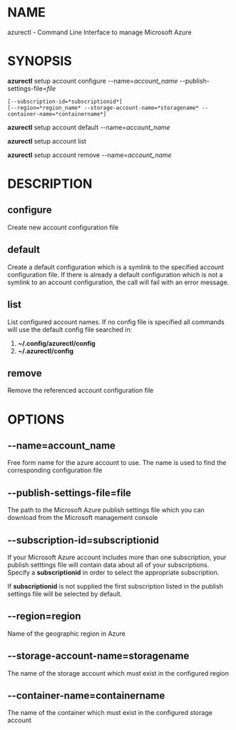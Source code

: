 # NAME

azurectl - Command Line Interface to manage Microsoft Azure

# SYNOPSIS

__azurectl__ setup account configure --name=*account_name* --publish-settings-file=*file*

    [--subscription-id=*subscriptionid*]
    [--region=*region_name* --storage-account-name=*storagename* --container-name=*containername*]

__azurectl__ setup account default --name=*account_name*

__azurectl__ setup account list

__azurectl__ setup account remove --name=*account_name*

# DESCRIPTION

## __configure__

Create new account configuration file

## __default__

Create a default configuration which is a symlink to the specified account configuration file. If there is already a default configuration which is not a symlink to an account configuration, the call will fail with an error message.

## __list__

List configured account names. If no config file is specified all commands will use the default config file searched in:

1. __~/.config/azurectl/config__
2. __~/.azurectl/config__

## __remove__

Remove the referenced account configuration file

# OPTIONS

## __--name=account_name__

Free form name for the azure account to use. The name is used to find the corresponding configuration file

## __--publish-settings-file=file__

The path to the Microsoft Azure publish settings file which you can download from the Microsoft management console

## __--subscription-id=subscriptionid__

If your Microsoft Azure account includes more than one subscription, your publish setttings file will contain data about all of your subscriptions. Specify a __subscriptionid__ in order to select the appropriate subscription.

If __subscriptionid__ is not supplied the first subscription listed in the publish settings file will be selected by default.

## __--region=region__

Name of the geographic region in Azure

## __--storage-account-name=storagename__

The name of the storage account which must exist in the configured region

## __--container-name=containername__

The name of the container which must exist in the configured storage account

